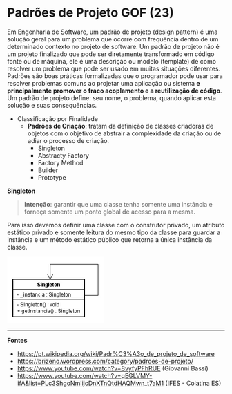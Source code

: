 # Padrões de Projeto GOF (23)

Em Engenharia de Software, um padrão de projeto (design pattern) é uma solução geral para um problema que ocorre com frequência dentro de um determinado contexto no projeto de software. Um padrão de projeto não é um projeto finalizado que pode ser diretamente transformado em código fonte ou de máquina, ele é uma descrição ou modelo (template) de como resolver um problema que pode ser usado em muitas situações diferentes. Padrões são boas práticas formalizadas que o programador pode usar para resolver problemas comuns ao projetar uma aplicação ou sistema **e principalmente promover o fraco acoplamento e a reutilização de código**. Um padrão de projeto define: seu nome, o problema, quando aplicar esta solução e suas consequências.
  
- Classificação por Finalidade
    - **Padrões de Criação**: tratam da definição de classes criadoras de objetos com o objetivo de abstrair a complexidade da criação ou de adiar o processo de criação.
        - Singleton
        - Abstracty Factory
        - Factory Method
        - Builder
        - Prototype

**Singleton**  

> **Intenção**: garantir que uma classe tenha somente uma instância e forneça somente um ponto global de acesso para a mesma.  

Para isso devemos definir uma classe com o construtor privado, um atributo estático privado e somente leitura do mesmo tipo da classe para guardar a instância e um método estático público que retorna a única instância da classe.

<img src="img/singleton1.jpg">



--- 
**Fontes** 
- https://pt.wikipedia.org/wiki/Padr%C3%A3o_de_projeto_de_software
- https://brizeno.wordpress.com/category/padroes-de-projeto/
- https://www.youtube.com/watch?v=8vyfyPFhRUE (Giovanni Bassi)
- https://www.youtube.com/watch?v=gEGLVMY-ifA&list=PLc3ShgoNmIijcDnXTnQtdHAQMwn_t7aM1 (IFES - Colatina ES) 